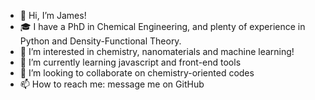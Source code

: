 - 👋 Hi, I’m James!
- 🎓 I have a PhD in Chemical Engineering, and plenty of experience in Python and Density-Functional Theory.
- 👀 I’m interested in chemistry, nanomaterials and machine learning!
- 🌱 I’m currently learning javascript and front-end tools
- 💞️ I’m looking to collaborate on chemistry-oriented codes 
- 📫 How to reach me: message me on GitHub
